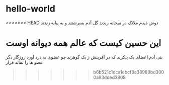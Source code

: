 # hello-world
<<<<<<< HEAD
دوش دیدم ملائک در میخانه زندند   گل آدم بسرشتند و به پیانه زندند

این حسین کیست که عالم همه دیوانه اوست
=======
بنی آدم اعضای یک پیکرند          که در آفرینش ز یک گوهرند
چو عضوی به درد آورد روزگار        دگر عضو ها را نماند قرار
>>>>>>> b6b521c1dca1ebcf8a38989bd3000a93dded3808
